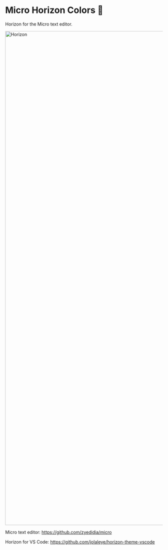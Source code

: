 # Micro Horizon Colors 🌅

Horizon for the Micro text editor.

<img width="1581" alt="Horizon" src="https://github.com/user-attachments/assets/c5d08e5f-b0b4-47e2-8714-80d98f52111d" />


Micro text editor: https://github.com/zyedidia/micro

Horizon for VS Code: https://github.com/jolaleye/horizon-theme-vscode
